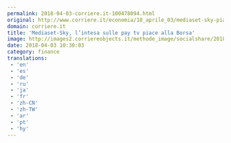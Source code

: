 ```yaml
---
permalink: 2018-04-03-corriere.it-100478094.html
original: http://www.corriere.it/economia/18_aprile_03/mediaset-sky-piace-borsa-80bbde3a-3702-11e8-b6e2-a808a444e7a2.shtml
domain: corriere.it
title: 'Mediaset-Sky, l’intesa sulle pay tv piace alla Borsa'
image: http://images2.corriereobjects.it/methode_image/socialshare/2018/04/03/8e80f9b0-3711-11e8-b6e2-a808a444e7a2.jpg
date: 2018-04-03 10:30:03
category: finance
translations: 
 - 'en'
 - 'es'
 - 'de'
 - 'ru'
 - 'ja'
 - 'fr'
 - 'zh-CN'
 - 'zh-TW'
 - 'ar'
 - 'pt'
 - 'hy'
---
```


